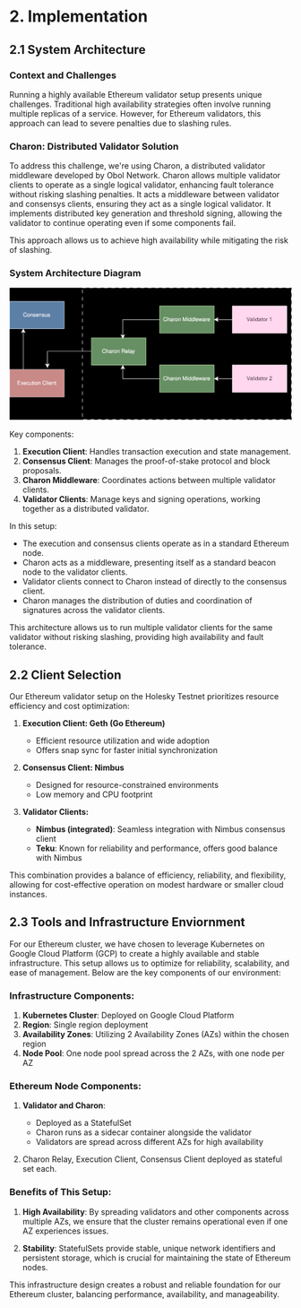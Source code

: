 # 2. Implementation

## 2.1 System Architecture

### Context and Challenges

Running a highly available Ethereum validator setup presents unique challenges. Traditional high availability strategies often involve running multiple replicas of a service. However, for Ethereum validators, this approach can lead to severe penalties due to slashing rules.

### Charon: Distributed Validator Solution

To address this challenge, we're using Charon, a distributed validator middleware developed by Obol Network. Charon allows multiple validator clients to operate as a single logical validator, enhancing fault tolerance without risking slashing penalties. It acts a middleware between validator and consensys clients, ensuring they act as a single logical validator. It implements distributed key generation and threshold signing, allowing the validator to continue operating even if some components fail.

This approach allows us to achieve high availability while mitigating the risk of slashing.

### System Architecture Diagram
![!\[Architecture Diagram\]()](architecture-diagram.svg)

Key components:
1. **Execution Client**: Handles transaction execution and state management.
2. **Consensus Client**: Manages the proof-of-stake protocol and block proposals.
3. **Charon Middleware**: Coordinates actions between multiple validator clients.
4. **Validator Clients**: Manage keys and signing operations, working together as a distributed validator.

In this setup:
- The execution and consensus clients operate as in a standard Ethereum node.
- Charon acts as a middleware, presenting itself as a standard beacon node to the validator clients.
- Validator clients connect to Charon instead of directly to the consensus client.
- Charon manages the distribution of duties and coordination of signatures across the validator clients.

This architecture allows us to run multiple validator clients for the same validator without risking slashing, providing high availability and fault tolerance.

## 2.2 Client Selection

Our Ethereum validator setup on the Holesky Testnet prioritizes resource efficiency and cost optimization:

1. **Execution Client: Geth (Go Ethereum)**
   - Efficient resource utilization and wide adoption
   - Offers snap sync for faster initial synchronization

2. **Consensus Client: Nimbus**
   - Designed for resource-constrained environments
   - Low memory and CPU footprint

3. **Validator Clients:**
   - **Nimbus (integrated)**: Seamless integration with Nimbus consensus client
   - **Teku**: Known for reliability and performance, offers good balance with Nimbus

This combination provides a balance of efficiency, reliability, and flexibility, allowing for cost-effective operation on modest hardware or smaller cloud instances.

## 2.3 Tools and Infrastructure Enviornment

For our Ethereum cluster, we have chosen to leverage Kubernetes on Google Cloud Platform (GCP) to create a highly available and stable infrastructure. This setup allows us to optimize for reliability, scalability, and ease of management. Below are the key components of our environment:

### Infrastructure Components:
1. **Kubernetes Cluster**: Deployed on Google Cloud Platform
2. **Region**: Single region deployment
3. **Availability Zones**: Utilizing 2 Availability Zones (AZs) within the chosen region
4. **Node Pool**: One node pool spread across the 2 AZs, with one node per AZ

### Ethereum Node Components:
1. **Validator and Charon**:
   - Deployed as a StatefulSet
   - Charon runs as a sidecar container alongside the validator
   - Validators are spread across different AZs for high availability

2. Charon Relay, Execution Client, Consensus Client deployed as stateful set each.

### Benefits of This Setup:
1. **High Availability**: By spreading validators and other components across multiple AZs, we ensure that the cluster remains operational even if one AZ experiences issues.

2. **Stability**: StatefulSets provide stable, unique network identifiers and persistent storage, which is crucial for maintaining the state of Ethereum nodes.

This infrastructure design creates a robust and reliable foundation for our Ethereum cluster, balancing performance, availability, and manageability.

